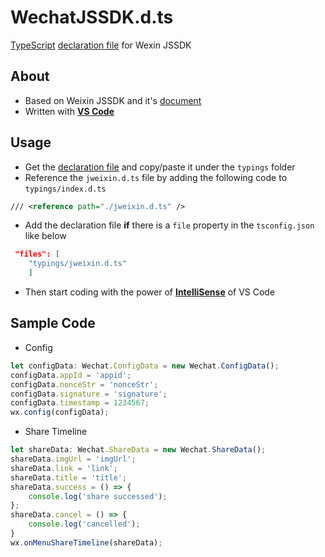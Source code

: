 # WechatJSSDK.d.ts
[TypeScript](http://www.typescriptlang.org/index.html) [declaration file](http://www.typescriptlang.org/docs/handbook/writing-declaration-files.html) for Wexin JSSDK

## About
* Based on Weixin JSSDK and it's [document](http://mp.weixin.qq.com/wiki/7/aaa137b55fb2e0456bf8dd9148dd613f.html)
* Written with **[VS Code](https://code.visualstudio.com/)**

## Usage
* Get the [declaration file](./typings/jweixin.d.ts) and copy/paste it under the `typings` folder
* Reference the `jweixin.d.ts` file by adding the following code to `typings/index.d.ts`
```xml
/// <reference path="./jweixin.d.ts" />
```
* Add the declaration file **if** there is a `file` property in the `tsconfig.json` like below
```json
 "files": [
    "typings/jweixin.d.ts"
    ]
```
* Then start coding with the power of **[IntelliSense](https://code.visualstudio.com/#meet-intellisense)** of VS Code

## Sample Code
* Config
```typescript
let configData: Wechat.ConfigData = new Wechat.ConfigData();
configData.appId = 'appid';
configData.nonceStr = 'nonceStr';
configData.signature = 'signature';
configData.timestamp = 1234567;
wx.config(configData);
```
* Share Timeline
```typescript
let shareData: Wechat.ShareData = new Wechat.ShareData();
shareData.imgUrl = 'imgUrl';
shareData.link = 'link';
shareData.title = 'title';
shareData.success = () => {
    console.log('share successed');
};
shareData.cancel = () => {
    console.log('cancelled');
}
wx.onMenuShareTimeline(shareData);
```